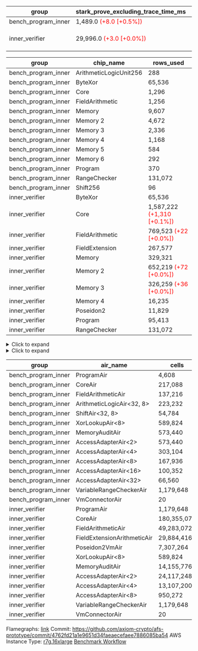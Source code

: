 | group | stark_prove_excluding_trace_time_ms | total_cells | total_cells_used | trace_gen_time_ms | verify_program_compile_ms |
| --- | --- | --- | --- | --- | --- |
| bench_program_inner | 1,489.0 <span style="color: red">(+8.0 [+0.5%])</span> | 4,191,252 | 699,179 | 40.0 |  |
| inner_verifier | 29,996.0 <span style="color: red">(+3.0 [+0.0%])</span> | 322,109,460 | 162,767,935 <span style="color: red">(+88,402 [+0.1%])</span> | 14,142.0 <span style="color: green">(-128.0 [-0.9%])</span> | 379.0 <span style="color: green">(-9.0 [-2.3%])</span> |

| group | chip_name | rows_used |
| --- | --- | --- |
| bench_program_inner | ArithmeticLogicUnit256 | 288 |
| bench_program_inner | ByteXor | 65,536 |
| bench_program_inner | Core | 1,296 |
| bench_program_inner | FieldArithmetic | 1,256 |
| bench_program_inner | Memory | 9,607 |
| bench_program_inner | Memory 2 | 4,672 |
| bench_program_inner | Memory 3 | 2,336 |
| bench_program_inner | Memory 4 | 1,168 |
| bench_program_inner | Memory 5 | 584 |
| bench_program_inner | Memory 6 | 292 |
| bench_program_inner | Program | 370 |
| bench_program_inner | RangeChecker | 131,072 |
| bench_program_inner | Shift256 | 96 |
| inner_verifier | ByteXor | 65,536 |
| inner_verifier | Core | 1,587,222 <span style="color: red">(+1,310 [+0.1%])</span> |
| inner_verifier | FieldArithmetic | 769,523 <span style="color: red">(+22 [+0.0%])</span> |
| inner_verifier | FieldExtension | 267,577 |
| inner_verifier | Memory | 329,321 |
| inner_verifier | Memory 2 | 652,219 <span style="color: red">(+72 [+0.0%])</span> |
| inner_verifier | Memory 3 | 326,259 <span style="color: red">(+36 [+0.0%])</span> |
| inner_verifier | Memory 4 | 16,235 |
| inner_verifier | Poseidon2 | 11,829 |
| inner_verifier | Program | 95,413 |
| inner_verifier | RangeChecker | 131,072 |

<details>
<summary>Click to expand</summary>

| group | dsl_ir | opcode | frequency |
| --- | --- | --- | --- |
| bench_program_inner |  | JAL | 1 |
| bench_program_inner |  | STOREW | 2 |
| bench_program_inner | Add256 | ADD<32,8> | 64 |
| bench_program_inner | AddVI | ADD | 448 |
| bench_program_inner | Alloc | ADD | 388 |
| bench_program_inner | Alloc | LOADW | 388 |
| bench_program_inner | Alloc | MUL | 388 |
| bench_program_inner | And256 | AND<32,8> | 32 |
| bench_program_inner | EqualTo256 | EQ<32,8> | 32 |
| bench_program_inner | For | ADD | 32 |
| bench_program_inner | For | BNE | 33 |
| bench_program_inner | For | JAL | 1 |
| bench_program_inner | For | STOREW | 1 |
| bench_program_inner | Halt | TERMINATE | 1 |
| bench_program_inner | IfEqI | BNE | 128 |
| bench_program_inner | ImmV | STOREW | 517 |
| bench_program_inner | LessThanI256 | SLT<32,8> | 32 |
| bench_program_inner | LessThanU256 | LT<32,8> | 32 |
| bench_program_inner | LoadV | LOADW | 96 |
| bench_program_inner | Or256 | OR<32,8> | 32 |
| bench_program_inner | ShiftLeft256 | SLL<32,8> | 32 |
| bench_program_inner | ShiftRightArith256 | SRA<32,8> | 32 |
| bench_program_inner | ShiftRightLogic256 | SRL<32,8> | 32 |
| bench_program_inner | StoreV | STOREW | 128 |
| bench_program_inner | Sub256 | SUB<32,8> | 32 |
| bench_program_inner | Xor256 | XOR<32,8> | 32 |
| inner_verifier |  | JAL | 1 |
| inner_verifier |  | STOREW | 2 |
| inner_verifier | AddE | FE4ADD | 68,843 |
| inner_verifier | AddEFFI | LOADW | 131 |
| inner_verifier | AddEFFI | STOREW | 393 |
| inner_verifier | AddEFI | ADD | 156 |
| inner_verifier | AddEI | ADD | 26,336 |
| inner_verifier | AddFI | ADD | 19,955 <span style="color: red">(+22 [+0.1%])</span> |
| inner_verifier | AddV | ADD | 6,308 |
| inner_verifier | AddVI | ADD | 145,286 |
| inner_verifier | Alloc | ADD | 24,624 |
| inner_verifier | Alloc | LOADW | 24,624 |
| inner_verifier | Alloc | MUL | 14,888 |
| inner_verifier | AssertEqE | BNE | 140 |
| inner_verifier | AssertEqEI | BNE | 4 |
| inner_verifier | AssertEqF | BNE | 4,054 |
| inner_verifier | AssertEqV | BNE | 1,143 |
| inner_verifier | AssertEqVI | BNE | 214 |
| inner_verifier | CycleTrackerEnd | CT_END | 37,429 |
| inner_verifier | CycleTrackerStart | CT_START | 37,429 |
| inner_verifier | DivE | BBE4DIV | 59,227 |
| inner_verifier | DivEIN | BBE4DIV | 36 |
| inner_verifier | DivEIN | STOREW | 144 |
| inner_verifier | DivFIN | DIV | 86 |
| inner_verifier | For | ADD | 242,092 |
| inner_verifier | For | BNE | 261,893 |
| inner_verifier | For | JAL | 19,801 |
| inner_verifier | For | LOADW | 1,092 |
| inner_verifier | For | STOREW | 18,709 |
| inner_verifier | Halt | TERMINATE | 1 |
| inner_verifier | HintBitsF | HINT_BITS | 22 |
| inner_verifier | HintInputVec | HINT_INPUT | 9,736 |
| inner_verifier | IfEq | BNE | 7,860 |
| inner_verifier | IfEqI | BNE | 61,077 |
| inner_verifier | IfEqI | JAL | 13,005 <span style="color: red">(+1,310 [+11.2%])</span> |
| inner_verifier | IfNe | BEQ | 6,956 |
| inner_verifier | IfNe | JAL | 20 |
| inner_verifier | IfNeI | BEQ | 1,072 |
| inner_verifier | ImmE | STOREW | 7,192 |
| inner_verifier | ImmF | STOREW | 16,921 |
| inner_verifier | ImmV | STOREW | 13,762 |
| inner_verifier | LoadE | LOADW | 15,608 |
| inner_verifier | LoadE | LOADW2 | 259,560 |
| inner_verifier | LoadF | LOADW | 15,002 |
| inner_verifier | LoadF | LOADW2 | 96,086 |
| inner_verifier | LoadV | LOADW | 12,674 |
| inner_verifier | LoadV | LOADW2 | 75,005 |
| inner_verifier | MulE | BBE4MUL | 133,857 |
| inner_verifier | MulEF | MUL | 1,716 |
| inner_verifier | MulEFI | MUL | 536 |
| inner_verifier | MulEI | BBE4MUL | 1,632 |
| inner_verifier | MulEI | STOREW | 6,528 |
| inner_verifier | MulF | MUL | 36,977 |
| inner_verifier | MulFI | MUL | 14 |
| inner_verifier | MulV | MUL | 682 |
| inner_verifier | MulVI | MUL | 8,504 |
| inner_verifier | NegE | MUL | 136 |
| inner_verifier | Poseidon2CompressBabyBear | COMP_POS2 | 7,413 |
| inner_verifier | Poseidon2PermuteBabyBear | PERM_POS2 | 4,416 |
| inner_verifier | StoreE | STOREW | 11,260 |
| inner_verifier | StoreE | STOREW2 | 12,500 |
| inner_verifier | StoreF | STOREW | 14,676 |
| inner_verifier | StoreF | STOREW2 | 33,877 |
| inner_verifier | StoreHintWord | ADD | 99,321 |
| inner_verifier | StoreHintWord | SHINTW | 109,739 |
| inner_verifier | StoreV | STOREW | 1,935 |
| inner_verifier | StoreV | STOREW2 | 24,809 |
| inner_verifier | SubE | FE4SUB | 3,982 |
| inner_verifier | SubEF | LOADW | 353,136 |
| inner_verifier | SubEF | SUB | 117,712 |
| inner_verifier | SubEFI | ADD | 596 |
| inner_verifier | SubEI | ADD | 288 |
| inner_verifier | SubV | SUB | 21,672 |
| inner_verifier | SubVI | SUB | 1,281 |
| inner_verifier | SubVIN | SUB | 357 |

</details>

<details>
<summary>Click to expand</summary>

| group | air_name | dsl_ir | opcode | cells_used |
| --- | --- | --- | --- | --- |
| bench_program_inner | Audit |  | JAL | 19 |
| bench_program_inner | CoreAir |  | JAL | 62 |
| bench_program_inner | Audit |  | STOREW | 38 |
| bench_program_inner | CoreAir |  | STOREW | 124 |
| bench_program_inner | AccessAdapter<16> | Add256 | ADD<32,8> | 3,300 |
| bench_program_inner | AccessAdapter<2> | Add256 | ADD<32,8> | 11,616 |
| bench_program_inner | AccessAdapter<32> | Add256 | ADD<32,8> | 2,706 |
| bench_program_inner | AccessAdapter<4> | Add256 | ADD<32,8> | 6,864 |
| bench_program_inner | AccessAdapter<8> | Add256 | ADD<32,8> | 4,488 |
| bench_program_inner | ArithmeticLogicAir<32, 8> | Add256 | ADD<32,8> | 11,008 |
| bench_program_inner | Audit | Add256 | ADD<32,8> | 38,912 |
| bench_program_inner | Audit | AddVI | ADD | 38 |
| bench_program_inner | FieldArithmeticAir | AddVI | ADD | 13,888 |
| bench_program_inner | FieldArithmeticAir | Alloc | ADD | 12,028 |
| bench_program_inner | Audit | Alloc | LOADW | 285 |
| bench_program_inner | CoreAir | Alloc | LOADW | 24,056 |
| bench_program_inner | FieldArithmeticAir | Alloc | MUL | 12,028 |
| bench_program_inner | AccessAdapter<16> | And256 | AND<32,8> | 1,600 |
| bench_program_inner | AccessAdapter<2> | And256 | AND<32,8> | 5,632 |
| bench_program_inner | AccessAdapter<32> | And256 | AND<32,8> | 1,312 |
| bench_program_inner | AccessAdapter<4> | And256 | AND<32,8> | 3,328 |
| bench_program_inner | AccessAdapter<8> | And256 | AND<32,8> | 2,176 |
| bench_program_inner | ArithmeticLogicAir<32, 8> | And256 | AND<32,8> | 5,504 |
| bench_program_inner | Audit | And256 | AND<32,8> | 19,456 |
| bench_program_inner | ArithmeticLogicAir<32, 8> | EqualTo256 | EQ<32,8> | 5,504 |
| bench_program_inner | Audit | EqualTo256 | EQ<32,8> | 608 |
| bench_program_inner | FieldArithmeticAir | For | ADD | 992 |
| bench_program_inner | CoreAir | For | BNE | 2,046 |
| bench_program_inner | CoreAir | For | JAL | 62 |
| bench_program_inner | Audit | For | STOREW | 19 |
| bench_program_inner | CoreAir | For | STOREW | 62 |
| bench_program_inner | CoreAir | Halt | TERMINATE | 62 |
| bench_program_inner | CoreAir | IfEqI | BNE | 7,936 |
| bench_program_inner | Audit | ImmV | STOREW | 2,717 |
| bench_program_inner | CoreAir | ImmV | STOREW | 32,054 |
| bench_program_inner | ArithmeticLogicAir<32, 8> | LessThanI256 | SLT<32,8> | 5,504 |
| bench_program_inner | Audit | LessThanI256 | SLT<32,8> | 608 |
| bench_program_inner | ArithmeticLogicAir<32, 8> | LessThanU256 | LT<32,8> | 5,504 |
| bench_program_inner | Audit | LessThanU256 | LT<32,8> | 608 |
| bench_program_inner | Audit | LoadV | LOADW | 57 |
| bench_program_inner | CoreAir | LoadV | LOADW | 5,952 |
| bench_program_inner | AccessAdapter<16> | Or256 | OR<32,8> | 1,600 |
| bench_program_inner | AccessAdapter<2> | Or256 | OR<32,8> | 5,632 |
| bench_program_inner | AccessAdapter<32> | Or256 | OR<32,8> | 1,312 |
| bench_program_inner | AccessAdapter<4> | Or256 | OR<32,8> | 3,328 |
| bench_program_inner | AccessAdapter<8> | Or256 | OR<32,8> | 2,176 |
| bench_program_inner | ArithmeticLogicAir<32, 8> | Or256 | OR<32,8> | 5,504 |
| bench_program_inner | Audit | Or256 | OR<32,8> | 19,456 |
| bench_program_inner | AccessAdapter<16> | ShiftLeft256 | SLL<32,8> | 1,600 |
| bench_program_inner | AccessAdapter<2> | ShiftLeft256 | SLL<32,8> | 5,632 |
| bench_program_inner | AccessAdapter<32> | ShiftLeft256 | SLL<32,8> | 1,312 |
| bench_program_inner | AccessAdapter<4> | ShiftLeft256 | SLL<32,8> | 3,328 |
| bench_program_inner | AccessAdapter<8> | ShiftLeft256 | SLL<32,8> | 2,176 |
| bench_program_inner | Audit | ShiftLeft256 | SLL<32,8> | 19,456 |
| bench_program_inner | ShiftAir<32, 8> | ShiftLeft256 | SLL<32,8> | 7,552 |
| bench_program_inner | AccessAdapter<16> | ShiftRightArith256 | SRA<32,8> | 1,600 |
| bench_program_inner | AccessAdapter<2> | ShiftRightArith256 | SRA<32,8> | 5,632 |
| bench_program_inner | AccessAdapter<32> | ShiftRightArith256 | SRA<32,8> | 1,312 |
| bench_program_inner | AccessAdapter<4> | ShiftRightArith256 | SRA<32,8> | 3,328 |
| bench_program_inner | AccessAdapter<8> | ShiftRightArith256 | SRA<32,8> | 2,176 |
| bench_program_inner | Audit | ShiftRightArith256 | SRA<32,8> | 19,456 |
| bench_program_inner | ShiftAir<32, 8> | ShiftRightArith256 | SRA<32,8> | 7,552 |
| bench_program_inner | AccessAdapter<16> | ShiftRightLogic256 | SRL<32,8> | 1,650 |
| bench_program_inner | AccessAdapter<2> | ShiftRightLogic256 | SRL<32,8> | 5,808 |
| bench_program_inner | AccessAdapter<32> | ShiftRightLogic256 | SRL<32,8> | 1,353 |
| bench_program_inner | AccessAdapter<4> | ShiftRightLogic256 | SRL<32,8> | 3,432 |
| bench_program_inner | AccessAdapter<8> | ShiftRightLogic256 | SRL<32,8> | 2,244 |
| bench_program_inner | Audit | ShiftRightLogic256 | SRL<32,8> | 19,456 |
| bench_program_inner | ShiftAir<32, 8> | ShiftRightLogic256 | SRL<32,8> | 7,552 |
| bench_program_inner | Audit | StoreV | STOREW | 2,432 |
| bench_program_inner | CoreAir | StoreV | STOREW | 7,936 |
| bench_program_inner | AccessAdapter<16> | Sub256 | SUB<32,8> | 1,650 |
| bench_program_inner | AccessAdapter<2> | Sub256 | SUB<32,8> | 5,808 |
| bench_program_inner | AccessAdapter<32> | Sub256 | SUB<32,8> | 1,353 |
| bench_program_inner | AccessAdapter<4> | Sub256 | SUB<32,8> | 3,432 |
| bench_program_inner | AccessAdapter<8> | Sub256 | SUB<32,8> | 2,244 |
| bench_program_inner | ArithmeticLogicAir<32, 8> | Sub256 | SUB<32,8> | 5,504 |
| bench_program_inner | Audit | Sub256 | SUB<32,8> | 19,456 |
| bench_program_inner | AccessAdapter<16> | Xor256 | XOR<32,8> | 1,600 |
| bench_program_inner | AccessAdapter<2> | Xor256 | XOR<32,8> | 5,632 |
| bench_program_inner | AccessAdapter<32> | Xor256 | XOR<32,8> | 1,312 |
| bench_program_inner | AccessAdapter<4> | Xor256 | XOR<32,8> | 3,328 |
| bench_program_inner | AccessAdapter<8> | Xor256 | XOR<32,8> | 2,176 |
| bench_program_inner | ArithmeticLogicAir<32, 8> | Xor256 | XOR<32,8> | 5,504 |
| bench_program_inner | Audit | Xor256 | XOR<32,8> | 19,456 |
| inner_verifier | Audit |  | JAL | 19 |
| inner_verifier | CoreAir |  | JAL | 66 |
| inner_verifier | Audit |  | STOREW | 38 |
| inner_verifier | CoreAir |  | STOREW | 132 |
| inner_verifier | AccessAdapter<2> | AddE | FE4ADD | 278,146 |
| inner_verifier | AccessAdapter<4> | AddE | FE4ADD | 164,359 |
| inner_verifier | Audit | AddE | FE4ADD | 701,024 |
| inner_verifier | FieldExtensionArithmeticAir | AddE | FE4ADD | 2,822,563 |
| inner_verifier | AccessAdapter<2> | AddEFFI | LOADW | 704 |
| inner_verifier | AccessAdapter<4> | AddEFFI | LOADW | 832 |
| inner_verifier | Audit | AddEFFI | LOADW | 874 |
| inner_verifier | CoreAir | AddEFFI | LOADW | 8,646 |
| inner_verifier | AccessAdapter<2> | AddEFFI | STOREW | 704 |
| inner_verifier | Audit | AddEFFI | STOREW | 2,622 |
| inner_verifier | CoreAir | AddEFFI | STOREW | 25,938 |
| inner_verifier | AccessAdapter<2> | AddEFI | ADD | 330 |
| inner_verifier | AccessAdapter<4> | AddEFI | ADD | 195 |
| inner_verifier | Audit | AddEFI | ADD | 2,964 |
| inner_verifier | FieldArithmeticAir | AddEFI | ADD | 4,836 |
| inner_verifier | AccessAdapter<2> | AddEI | ADD | 140,206 <span style="color: red">(+396 [+0.3%])</span> |
| inner_verifier | AccessAdapter<4> | AddEI | ADD | 82,849 <span style="color: red">(+234 [+0.3%])</span> |
| inner_verifier | Audit | AddEI | ADD | 408,576 |
| inner_verifier | FieldArithmeticAir | AddEI | ADD | 816,416 |
| inner_verifier | Audit | AddFI | ADD | 3,097 |
| inner_verifier | FieldArithmeticAir | AddFI | ADD | 618,605 <span style="color: red">(+682 [+0.1%])</span> |
| inner_verifier | Audit | AddV | ADD | 19 |
| inner_verifier | FieldArithmeticAir | AddV | ADD | 195,548 |
| inner_verifier | Audit | AddVI | ADD | 17,233 |
| inner_verifier | FieldArithmeticAir | AddVI | ADD | 4,503,866 |
| inner_verifier | FieldArithmeticAir | Alloc | ADD | 763,344 |
| inner_verifier | Audit | Alloc | LOADW | 3,686 |
| inner_verifier | CoreAir | Alloc | LOADW | 1,625,184 |
| inner_verifier | AccessAdapter<2> | Alloc | MUL | 33 |
| inner_verifier | AccessAdapter<4> | Alloc | MUL | 39 |
| inner_verifier | FieldArithmeticAir | Alloc | MUL | 461,528 |
| inner_verifier | AccessAdapter<2> | AssertEqE | BNE | 770 |
| inner_verifier | AccessAdapter<4> | AssertEqE | BNE | 455 |
| inner_verifier | CoreAir | AssertEqE | BNE | 9,240 |
| inner_verifier | AccessAdapter<2> | AssertEqEI | BNE | 22 |
| inner_verifier | AccessAdapter<4> | AssertEqEI | BNE | 13 |
| inner_verifier | CoreAir | AssertEqEI | BNE | 264 |
| inner_verifier | CoreAir | AssertEqF | BNE | 267,564 |
| inner_verifier | CoreAir | AssertEqV | BNE | 75,438 |
| inner_verifier | CoreAir | AssertEqVI | BNE | 14,124 |
| inner_verifier | CoreAir | CycleTrackerEnd | CT_END | 2,470,314 |
| inner_verifier | CoreAir | CycleTrackerStart | CT_START | 2,470,314 |
| inner_verifier | AccessAdapter<2> | DivE | BBE4DIV | 2,590,588 |
| inner_verifier | AccessAdapter<4> | DivE | BBE4DIV | 1,530,802 |
| inner_verifier | Audit | DivE | BBE4DIV | 1,976 |
| inner_verifier | FieldExtensionArithmeticAir | DivE | BBE4DIV | 2,428,307 |
| inner_verifier | AccessAdapter<2> | DivEIN | BBE4DIV | 2,046 |
| inner_verifier | AccessAdapter<4> | DivEIN | BBE4DIV | 1,209 |
| inner_verifier | Audit | DivEIN | BBE4DIV | 2,660 |
| inner_verifier | FieldExtensionArithmeticAir | DivEIN | BBE4DIV | 1,476 |
| inner_verifier | AccessAdapter<2> | DivEIN | STOREW | 517 |
| inner_verifier | AccessAdapter<4> | DivEIN | STOREW | 143 |
| inner_verifier | CoreAir | DivEIN | STOREW | 9,504 |
| inner_verifier | Audit | DivFIN | DIV | 1,577 |
| inner_verifier | FieldArithmeticAir | DivFIN | DIV | 2,666 |
| inner_verifier | FieldArithmeticAir | For | ADD | 7,504,852 |
| inner_verifier | CoreAir | For | BNE | 17,284,938 |
| inner_verifier | AccessAdapter<2> | For | JAL | 462 |
| inner_verifier | AccessAdapter<4> | For | JAL | 546 |
| inner_verifier | CoreAir | For | JAL | 1,306,866 |
| inner_verifier | Audit | For | LOADW | 399 |
| inner_verifier | CoreAir | For | LOADW | 72,072 |
| inner_verifier | Audit | For | STOREW | 2,660 |
| inner_verifier | CoreAir | For | STOREW | 1,234,794 |
| inner_verifier | CoreAir | Halt | TERMINATE | 66 |
| inner_verifier | CoreAir | HintBitsF | HINT_BITS | 1,452 |
| inner_verifier | CoreAir | HintInputVec | HINT_INPUT | 642,576 |
| inner_verifier | CoreAir | IfEq | BNE | 518,760 |
| inner_verifier | CoreAir | IfEqI | BNE | 4,031,082 |
| inner_verifier | CoreAir | IfEqI | JAL | 858,330 <span style="color: red">(+86,460 [+11.2%])</span> |
| inner_verifier | CoreAir | IfNe | BEQ | 459,096 |
| inner_verifier | CoreAir | IfNe | JAL | 1,320 |
| inner_verifier | CoreAir | IfNeI | BEQ | 70,752 |
| inner_verifier | AccessAdapter<2> | ImmE | STOREW | 462 |
| inner_verifier | AccessAdapter<4> | ImmE | STOREW | 273 |
| inner_verifier | Audit | ImmE | STOREW | 128,592 |
| inner_verifier | CoreAir | ImmE | STOREW | 474,672 |
| inner_verifier | Audit | ImmF | STOREW | 3,952 |
| inner_verifier | CoreAir | ImmF | STOREW | 1,116,786 |
| inner_verifier | Audit | ImmV | STOREW | 18,943 |
| inner_verifier | CoreAir | ImmV | STOREW | 908,292 |
| inner_verifier | AccessAdapter<2> | LoadE | LOADW | 16,170 |
| inner_verifier | AccessAdapter<4> | LoadE | LOADW | 9,555 |
| inner_verifier | Audit | LoadE | LOADW | 213,560 |
| inner_verifier | CoreAir | LoadE | LOADW | 1,030,128 |
| inner_verifier | AccessAdapter<2> | LoadE | LOADW2 | 24,090 |
| inner_verifier | AccessAdapter<4> | LoadE | LOADW2 | 14,235 |
| inner_verifier | CoreAir | LoadE | LOADW2 | 17,130,960 |
| inner_verifier | AccessAdapter<2> | LoadF | LOADW | 22,176 |
| inner_verifier | AccessAdapter<4> | LoadF | LOADW | 13,104 |
| inner_verifier | AccessAdapter<8> | LoadF | LOADW | 8,568 |
| inner_verifier | Audit | LoadF | LOADW | 73,815 |
| inner_verifier | CoreAir | LoadF | LOADW | 990,132 |
| inner_verifier | AccessAdapter<2> | LoadF | LOADW2 | 605 |
| inner_verifier | AccessAdapter<4> | LoadF | LOADW2 | 364 |
| inner_verifier | AccessAdapter<8> | LoadF | LOADW2 | 391 |
| inner_verifier | Audit | LoadF | LOADW2 | 1,919 |
| inner_verifier | CoreAir | LoadF | LOADW2 | 6,341,676 |
| inner_verifier | Audit | LoadV | LOADW | 30,590 |
| inner_verifier | CoreAir | LoadV | LOADW | 836,484 |
| inner_verifier | Audit | LoadV | LOADW2 | 3,382 |
| inner_verifier | CoreAir | LoadV | LOADW2 | 4,950,330 |
| inner_verifier | AccessAdapter<2> | MulE | BBE4MUL | 476,894 <span style="color: red">(+396 [+0.1%])</span> |
| inner_verifier | AccessAdapter<4> | MulE | BBE4MUL | 281,801 <span style="color: red">(+234 [+0.1%])</span> |
| inner_verifier | Audit | MulE | BBE4MUL | 1,061,796 |
| inner_verifier | FieldExtensionArithmeticAir | MulE | BBE4MUL | 5,488,137 |
| inner_verifier | AccessAdapter<2> | MulEF | MUL | 7,876 |
| inner_verifier | AccessAdapter<4> | MulEF | MUL | 4,654 |
| inner_verifier | Audit | MulEF | MUL | 5,396 |
| inner_verifier | FieldArithmeticAir | MulEF | MUL | 53,196 |
| inner_verifier | AccessAdapter<2> | MulEFI | MUL | 1,496 |
| inner_verifier | AccessAdapter<4> | MulEFI | MUL | 884 |
| inner_verifier | Audit | MulEFI | MUL | 10,184 |
| inner_verifier | FieldArithmeticAir | MulEFI | MUL | 16,616 |
| inner_verifier | AccessAdapter<2> | MulEI | BBE4MUL | 103,730 |
| inner_verifier | AccessAdapter<4> | MulEI | BBE4MUL | 61,295 |
| inner_verifier | Audit | MulEI | BBE4MUL | 119,168 |
| inner_verifier | FieldExtensionArithmeticAir | MulEI | BBE4MUL | 66,912 |
| inner_verifier | AccessAdapter<2> | MulEI | STOREW | 35,662 |
| inner_verifier | AccessAdapter<4> | MulEI | STOREW | 20,943 |
| inner_verifier | Audit | MulEI | STOREW | 57 |
| inner_verifier | CoreAir | MulEI | STOREW | 430,848 |
| inner_verifier | Audit | MulF | MUL | 931 |
| inner_verifier | FieldArithmeticAir | MulF | MUL | 1,146,287 |
| inner_verifier | Audit | MulFI | MUL | 266 |
| inner_verifier | FieldArithmeticAir | MulFI | MUL | 434 |
| inner_verifier | Audit | MulV | MUL | 12,901 |
| inner_verifier | FieldArithmeticAir | MulV | MUL | 21,142 |
| inner_verifier | Audit | MulVI | MUL | 114 |
| inner_verifier | FieldArithmeticAir | MulVI | MUL | 263,624 |
| inner_verifier | AccessAdapter<2> | NegE | MUL | 638 |
| inner_verifier | AccessAdapter<4> | NegE | MUL | 377 |
| inner_verifier | Audit | NegE | MUL | 2,584 |
| inner_verifier | FieldArithmeticAir | NegE | MUL | 4,216 |
| inner_verifier | AccessAdapter<2> | Poseidon2CompressBabyBear | COMP_POS2 | 301,224 |
| inner_verifier | AccessAdapter<4> | Poseidon2CompressBabyBear | COMP_POS2 | 177,996 |
| inner_verifier | AccessAdapter<8> | Poseidon2CompressBabyBear | COMP_POS2 | 116,382 |
| inner_verifier | Poseidon2VmAir<BabyBear> | Poseidon2CompressBabyBear | COMP_POS2 | 3,098,634 |
| inner_verifier | AccessAdapter<2> | Poseidon2PermuteBabyBear | PERM_POS2 | 238,227 |
| inner_verifier | AccessAdapter<4> | Poseidon2PermuteBabyBear | PERM_POS2 | 141,739 |
| inner_verifier | AccessAdapter<8> | Poseidon2PermuteBabyBear | PERM_POS2 | 93,738 |
| inner_verifier | Poseidon2VmAir<BabyBear> | Poseidon2PermuteBabyBear | PERM_POS2 | 1,845,888 |
| inner_verifier | AccessAdapter<2> | StoreE | STOREW | 7,854 |
| inner_verifier | AccessAdapter<4> | StoreE | STOREW | 4,641 |
| inner_verifier | Audit | StoreE | STOREW | 213,940 |
| inner_verifier | CoreAir | StoreE | STOREW | 743,160 |
| inner_verifier | AccessAdapter<2> | StoreE | STOREW2 | 52,668 |
| inner_verifier | AccessAdapter<4> | StoreE | STOREW2 | 31,122 |
| inner_verifier | Audit | StoreE | STOREW2 | 28,424 |
| inner_verifier | CoreAir | StoreE | STOREW2 | 825,000 |
| inner_verifier | Audit | StoreF | STOREW | 278,844 |
| inner_verifier | CoreAir | StoreF | STOREW | 968,616 |
| inner_verifier | AccessAdapter<2> | StoreF | STOREW2 | 143,319 |
| inner_verifier | AccessAdapter<4> | StoreF | STOREW2 | 85,657 |
| inner_verifier | AccessAdapter<8> | StoreF | STOREW2 | 56,916 |
| inner_verifier | Audit | StoreF | STOREW2 | 55,176 |
| inner_verifier | CoreAir | StoreF | STOREW2 | 2,235,882 |
| inner_verifier | FieldArithmeticAir | StoreHintWord | ADD | 3,078,951 |
| inner_verifier | Audit | StoreHintWord | SHINTW | 2,085,041 |
| inner_verifier | CoreAir | StoreHintWord | SHINTW | 7,242,774 |
| inner_verifier | Audit | StoreV | STOREW | 36,765 |
| inner_verifier | CoreAir | StoreV | STOREW | 127,710 |
| inner_verifier | Audit | StoreV | STOREW2 | 467,096 |
| inner_verifier | CoreAir | StoreV | STOREW2 | 1,637,394 |
| inner_verifier | AccessAdapter<2> | SubE | FE4SUB | 136,246 |
| inner_verifier | AccessAdapter<4> | SubE | FE4SUB | 80,509 |
| inner_verifier | Audit | SubE | FE4SUB | 221,464 |
| inner_verifier | FieldExtensionArithmeticAir | SubE | FE4SUB | 163,262 |
| inner_verifier | AccessAdapter<2> | SubEF | LOADW | 1,294,546 |
| inner_verifier | Audit | SubEF | LOADW | 1,482 |
| inner_verifier | CoreAir | SubEF | LOADW | 23,306,976 |
| inner_verifier | AccessAdapter<2> | SubEF | SUB | 1,294,546 |
| inner_verifier | AccessAdapter<4> | SubEF | SUB | 1,529,918 |
| inner_verifier | Audit | SubEF | SUB | 494 |
| inner_verifier | FieldArithmeticAir | SubEF | SUB | 3,649,072 |
| inner_verifier | AccessAdapter<2> | SubEFI | ADD | 154 |
| inner_verifier | AccessAdapter<4> | SubEFI | ADD | 91 |
| inner_verifier | Audit | SubEFI | ADD | 11,324 |
| inner_verifier | FieldArithmeticAir | SubEFI | ADD | 18,476 |
| inner_verifier | AccessAdapter<2> | SubEI | ADD | 1,298 |
| inner_verifier | AccessAdapter<4> | SubEI | ADD | 767 |
| inner_verifier | Audit | SubEI | ADD | 5,320 |
| inner_verifier | FieldArithmeticAir | SubEI | ADD | 8,928 |
| inner_verifier | Audit | SubV | SUB | 57 |
| inner_verifier | FieldArithmeticAir | SubV | SUB | 671,832 |
| inner_verifier | Audit | SubVI | SUB | 14,098 |
| inner_verifier | FieldArithmeticAir | SubVI | SUB | 39,711 |
| inner_verifier | FieldArithmeticAir | SubVIN | SUB | 11,067 |

</details>

| group | air_name | cells | constraints | interactions | main_cols | perm_cols | prep_cols | quotient_deg | rows |
| --- | --- | --- | --- | --- | --- | --- | --- | --- | --- |
| bench_program_inner | ProgramAir<BabyBear> | 4,608 | 4 | 1 | 1 | 8 | 9 | 1 | 512 |
| bench_program_inner | CoreAir | 217,088 | 115 | 19 | 62 | 44 |  | 2 | 2,048 |
| bench_program_inner | FieldArithmeticAir | 137,216 | 28 | 15 | 31 | 36 |  | 2 | 2,048 |
| bench_program_inner | ArithmeticLogicAir<32, 8> | 223,232 | 187 | 65 | 172 | 264 |  | 2 | 512 |
| bench_program_inner | ShiftAir<32, 8> | 54,784 | 3,193 | 93 | 236 | 192 |  | 2 | 128 |
| bench_program_inner | XorLookupAir<8> | 589,824 | 4 | 1 | 1 | 8 | 3 | 1 | 65,536 |
| bench_program_inner | MemoryAuditAir | 573,440 | 21 | 6 | 19 | 16 |  | 2 | 16,384 |
| bench_program_inner | AccessAdapterAir<2> | 573,440 | 14 | 5 | 11 | 24 |  | 2 | 16,384 |
| bench_program_inner | AccessAdapterAir<4> | 303,104 | 14 | 5 | 13 | 24 |  | 2 | 8,192 |
| bench_program_inner | AccessAdapterAir<8> | 167,936 | 14 | 5 | 17 | 24 |  | 2 | 4,096 |
| bench_program_inner | AccessAdapterAir<16> | 100,352 | 14 | 5 | 25 | 24 |  | 2 | 2,048 |
| bench_program_inner | AccessAdapterAir<32> | 66,560 | 14 | 5 | 41 | 24 |  | 2 | 1,024 |
| bench_program_inner | VariableRangeCheckerAir | 1,179,648 | 4 | 1 | 1 | 8 | 2 | 1 | 131,072 |
| bench_program_inner | VmConnectorAir | 20 | 4 | 2 | 2 | 8 | 1 | 2 | 2 |
| inner_verifier | ProgramAir<BabyBear> | 1,179,648 | 4 | 1 | 1 | 8 | 9 | 1 | 131,072 |
| inner_verifier | CoreAir | 180,355,072 | 113 | 19 | 66 | 20 |  | 8 | 2,097,152 |
| inner_verifier | FieldArithmeticAir | 49,283,072 | 23 | 15 | 31 | 16 |  | 8 | 1,048,576 |
| inner_verifier | FieldExtensionArithmeticAir | 29,884,416 | 23 | 15 | 41 | 16 |  | 8 | 524,288 |
| inner_verifier | Poseidon2VmAir<BabyBear> | 7,307,264 | 373 | 32 | 418 | 28 |  | 8 | 16,384 |
| inner_verifier | XorLookupAir<8> | 589,824 | 4 | 1 | 1 | 8 | 3 | 1 | 65,536 |
| inner_verifier | MemoryAuditAir | 14,155,776 | 19 | 6 | 19 | 8 |  | 8 | 524,288 |
| inner_verifier | AccessAdapterAir<2> | 24,117,248 | 11 | 5 | 11 | 12 |  | 4 | 1,048,576 |
| inner_verifier | AccessAdapterAir<4> | 13,107,200 | 11 | 5 | 13 | 12 |  | 4 | 524,288 |
| inner_verifier | AccessAdapterAir<8> | 950,272 | 11 | 5 | 17 | 12 |  | 4 | 32,768 |
| inner_verifier | VariableRangeCheckerAir | 1,179,648 | 4 | 1 | 1 | 8 | 2 | 1 | 131,072 |
| inner_verifier | VmConnectorAir | 20 | 4 | 2 | 2 | 8 | 1 | 2 | 2 |



Flamegraphs: [link](https://github.com/axiom-crypto/afs-prototype/actions/runs/11217788937/artifacts/2024396275)
Commit: https://github.com/axiom-crypto/afs-prototype/commit/4762fd21a1e9651d34faeaecefaee7886085ba54
AWS Instance Type: [r7g.16xlarge](https://instances.vantage.sh/aws/ec2/r7g.16xlarge)
[Benchmark Workflow](https://github.com/axiom-crypto/afs-prototype/actions/runs/11217788937)
